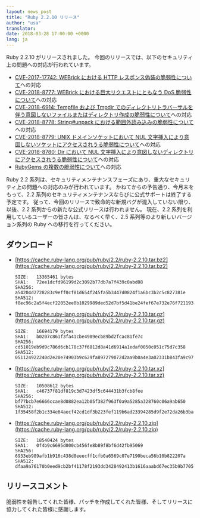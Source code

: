 ```yaml
---
layout: news_post
title: "Ruby 2.2.10 リリース"
author: "usa"
translator:
date: 2018-03-28 17:00:00 +0000
lang: ja
---
```


Ruby 2.2.10 がリリースされました。
今回のリリースでは、以下のセキュリティ上の問題への対応が行われています。

* [CVE-2017-17742: WEBrick における HTTP レスポンス偽装の脆弱性について](/ja/news/2018/03/28/http-response-splitting-in-webrick-cve-2017-17742/)への対応
* [CVE-2018-8777: WEBrick における巨大リクエストにともなう DoS 脆弱性について](/ja/news/2018/03/28/large-request-dos-in-webrick-cve-2018-8777/)への対応
* [CVE-2018-6914: Tempfile および Tmpdir でのディレクトリトラバーサルを伴う意図しないファイルまたはディレクトリ作成の脆弱性について](/ja/news/2018/03/28/unintentional-file-and-directory-creation-with-directory-traversal-cve-2018-6914/)への対応
* [CVE-2018-8778: String#unpack における範囲外読み込みの脆弱性について](/ja/news/2018/03/28/buffer-under-read-unpack-cve-2018-8778/)への対応
* [CVE-2018-8779: UNIX ドメインソケットにおいて NUL 文字挿入により意図しないソケットにアクセスされうる脆弱性について](/ja/news/2018/03/28/poisoned-nul-byte-unixsocket-cve-2018-8779/)への対応
* [CVE-2018-8780: Dir において NUL 文字挿入により意図しないディレクトリにアクセスされうる脆弱性について](/ja/news/2018/03/28/poisoned-nul-byte-dir-cve-2018-8780/)への対応
* [RubyGems の複数の脆弱性について](/ja/news/2018/02/17/multiple-vulnerabilities-in-rubygems/)への対応

Ruby 2.2 系列は、セキュリティメンテナンスフェーズにあり、重大なセキュリティ上の問題への対応のみが行われています。
かねてからの予告通り、今月末をもって、2.2 系列のセキュリティメンテナンスならびに公式サポートは終了する予定です。
従って、今回のリリースで致命的な新規バグが混入していない限り、以後、2.2 系列からの新たな公式リリースは行われません。
現在、2.2 系列を利用しているユーザーの皆さんは、なるべく早く、2.5 系列等のより新しいバージョン系列の Ruby への移行を行ってください。

## ダウンロード

* [https://cache.ruby-lang.org/pub/ruby/2.2/ruby-2.2.10.tar.bz2](https://cache.ruby-lang.org/pub/ruby/2.2/ruby-2.2.10.tar.bz2)

      SIZE:   13365461 bytes
      SHA1:   72ee1dcfd96199d2c3092b77db7a7f439c0abd08
      SHA256: a54204d2728283c9eff0cf81d654f245fa5b3447d0824f1a6bc3b2c5c827381e
      SHA512: f8ec96c2a5f4ecf22052ee0b1029989ded52d7bf5d41be24fef67e732e76f72119302240bca08f0547510a9cd29e941a32e263cad9c8a2bf80023d6bc97b2373

* [https://cache.ruby-lang.org/pub/ruby/2.2/ruby-2.2.10.tar.gz](https://cache.ruby-lang.org/pub/ruby/2.2/ruby-2.2.10.tar.gz)

      SIZE:   16694179 bytes
      SHA1:   b0207c861f3fa41cbe4909ecb89bd2fcac81fe7c
      SHA256: cd51019eb9d9c786d6cb178c37f6812d8a41d6914a1edaf0050c051c75d7c358
      SHA512: 051124922240d2e20e74903b9c629fa897279072d2aa9b0a4e3a02331b843fa9c97c16e7073d6faec1b9f2024c3a7e36346014c30eee256f0715c5de226b5db8

* [https://cache.ruby-lang.org/pub/ruby/2.2/ruby-2.2.10.tar.xz](https://cache.ruby-lang.org/pub/ruby/2.2/ruby-2.2.10.tar.xz)

      SIZE:   10508612 bytes
      SHA1:   c46737f81df819c3d7423df5c644431b3fcb8fee
      SHA256: bf77bcb7e6666ccae8d0882ea12b05f382f963f0a9a5285a328760c06a9ab650
      SHA512: 1f35458f2b1c334e64aecf42cd1df3b223fef119b6ad23394285d9f2e72da26b3ba5418950694c4a8c0b4afc43672f78459f2f7281a595cff0967eb239662ae4

* [https://cache.ruby-lang.org/pub/ruby/2.2/ruby-2.2.10.zip](https://cache.ruby-lang.org/pub/ruby/2.2/ruby-2.2.10.zip)

      SIZE:   18540424 bytes
      SHA1:   0f4b9c6695d000cb456fe8b89f8bf6d42fb95069
      SHA256: 6933eb989afb1b916c438d8eeecff1cfb0a6569c07e7190beca56b10b822207a
      SHA512: dfaa9a76170b0eed9cb2bf41178f2193dd3428492413b1616aaabd67ec35b9b7705b422b0fdfe38b18a1800bbce3ba161b53d229d307ea7f5c0269ef3d031980

## リリースコメント

脆弱性を報告してくれた皆様、パッチを作成してくれた皆様、そしてリリースに協力してくれた皆様に感謝します。
